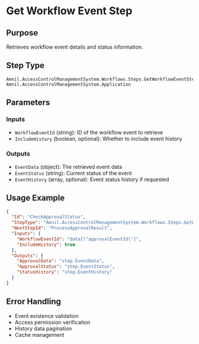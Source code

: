 # Get Workflow Event Step

## Purpose
Retrieves workflow event details and status information.

## Step Type
```
Amnil.AccessControlManagementSystem.Workflows.Steps.GetWorkflowEventStep, Amnil.AccessControlManagementSystem.Application
```

## Parameters

### Inputs
- `WorkflowEventId` (string): ID of the workflow event to retrieve
- `IncludeHistory` (boolean, optional): Whether to include event history

### Outputs
- `EventData` (object): The retrieved event data
- `EventStatus` (string): Current status of the event
- `EventHistory` (array, optional): Event status history if requested

## Usage Example

```json
{
  "Id": "CheckApprovalStatus",
  "StepType": "Amnil.AccessControlManagementSystem.Workflows.Steps.GetWorkflowEventStep, Amnil.AccessControlManagementSystem.Application",
  "NextStepId": "ProcessApprovalResult",
  "Inputs": {
    "WorkflowEventId": "data[\"approvalEventId\"]",
    "IncludeHistory": true
  },
  "Outputs": {
    "ApprovalData": "step.EventData",
    "ApprovalStatus": "step.EventStatus",
    "StatusHistory": "step.EventHistory"
  }
}
```

## Error Handling
- Event existence validation
- Access permission verification
- History data pagination
- Cache management

